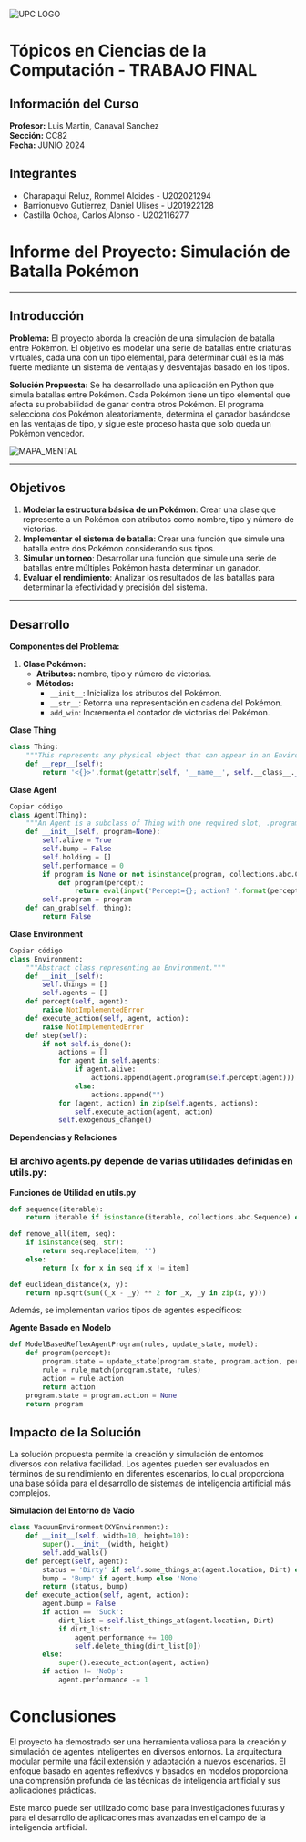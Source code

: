 ![UPC LOGO](https://www.canvia.com/wp-content/uploads/2023/08/crymibfuwaapssb.png)

# Tópicos en Ciencias de la Computación - TRABAJO FINAL

## Información del Curso
**Profesor:** Luis Martin, Canaval Sanchez  
**Sección:** CC82  
**Fecha:** JUNIO 2024

## Integrantes
- Charapaqui Reluz, Rommel Alcides - U202021294
- Barrionuevo Gutierrez, Daniel Ulises - U201922128
- Castilla Ochoa, Carlos Alonso - U202116277

# Informe del Proyecto: Simulación de Batalla Pokémon

---

## Introducción

**Problema:**
El proyecto aborda la creación de una simulación de batalla entre Pokémon. El objetivo es modelar una serie de batallas entre criaturas virtuales, cada una con un tipo elemental, para determinar cuál es la más fuerte mediante un sistema de ventajas y desventajas basado en los tipos.

**Solución Propuesta:**
Se ha desarrollado una aplicación en Python que simula batallas entre Pokémon. Cada Pokémon tiene un tipo elemental que afecta su probabilidad de ganar contra otros Pokémon. El programa selecciona dos Pokémon aleatoriamente, determina el ganador basándose en las ventajas de tipo, y sigue este proceso hasta que solo queda un Pokémon vencedor.

![MAPA_MENTAL](https://cdn.discordapp.com/attachments/1224860730852114582/1256530950565920789/image.png?ex=66811b23&is=667fc9a3&hm=dc2077a6864d80de11fd6a42b9e132a171dc91bd90c9a98438d7b10cee50cf3b&)

---

## Objetivos

1. **Modelar la estructura básica de un Pokémon**: Crear una clase que represente a un Pokémon con atributos como nombre, tipo y número de victorias.
2. **Implementar el sistema de batalla**: Crear una función que simule una batalla entre dos Pokémon considerando sus tipos.
3. **Simular un torneo**: Desarrollar una función que simule una serie de batallas entre múltiples Pokémon hasta determinar un ganador.
4. **Evaluar el rendimiento**: Analizar los resultados de las batallas para determinar la efectividad y precisión del sistema.

---

## Desarrollo

**Componentes del Problema:**

1. **Clase Pokémon:**
   - **Atributos:** nombre, tipo y número de victorias.
   - **Métodos:** 
     - `__init__`: Inicializa los atributos del Pokémon.
     - `__str__`: Retorna una representación en cadena del Pokémon.
     - `add_win`: Incrementa el contador de victorias del Pokémon.

**Clase Thing**
```python
class Thing:
    """This represents any physical object that can appear in an Environment."""
    def __repr__(self):
        return '<{}>'.format(getattr(self, '__name__', self.__class__.__name__))
```
**Clase Agent**

```python
Copiar código
class Agent(Thing):
    """An Agent is a subclass of Thing with one required slot, .program."""
    def __init__(self, program=None):
        self.alive = True
        self.bump = False
        self.holding = []
        self.performance = 0
        if program is None or not isinstance(program, collections.abc.Callable):
            def program(percept):
                return eval(input('Percept={}; action? '.format(percept)))
        self.program = program
    def can_grab(self, thing):
        return False
```

**Clase Environment**

```python
Copiar código
class Environment:
    """Abstract class representing an Environment."""
    def __init__(self):
        self.things = []
        self.agents = []
    def percept(self, agent):
        raise NotImplementedError
    def execute_action(self, agent, action):
        raise NotImplementedError
    def step(self):
        if not self.is_done():
            actions = []
            for agent in self.agents:
                if agent.alive:
                    actions.append(agent.program(self.percept(agent)))
                else:
                    actions.append("")
            for (agent, action) in zip(self.agents, actions):
                self.execute_action(agent, action)
            self.exogenous_change()
```

**Dependencias y Relaciones**
### El archivo agents.py depende de varias utilidades definidas en utils.py:

**Funciones de Utilidad en utils.py**

```python
def sequence(iterable):
    return iterable if isinstance(iterable, collections.abc.Sequence) else tuple([iterable])

def remove_all(item, seq):
    if isinstance(seq, str):
        return seq.replace(item, '')
    else:
        return [x for x in seq if x != item]

def euclidean_distance(x, y):
    return np.sqrt(sum((_x - _y) ** 2 for _x, _y in zip(x, y)))
```
Además, se implementan varios tipos de agentes específicos:

**Agente Basado en Modelo**
```python
def ModelBasedReflexAgentProgram(rules, update_state, model):
    def program(percept):
        program.state = update_state(program.state, program.action, percept, model)
        rule = rule_match(program.state, rules)
        action = rule.action
        return action
    program.state = program.action = None
    return program
```
## Impacto de la Solución
La solución propuesta permite la creación y simulación de entornos diversos con relativa facilidad. Los agentes pueden ser evaluados en términos de su rendimiento en diferentes escenarios, lo cual proporciona una base sólida para el desarrollo de sistemas de inteligencia artificial más complejos.

**Simulación del Entorno de Vacío**
```python
class VacuumEnvironment(XYEnvironment):
    def __init__(self, width=10, height=10):
        super().__init__(width, height)
        self.add_walls()
    def percept(self, agent):
        status = 'Dirty' if self.some_things_at(agent.location, Dirt) else 'Clean'
        bump = 'Bump' if agent.bump else 'None'
        return (status, bump)
    def execute_action(self, agent, action):
        agent.bump = False
        if action == 'Suck':
            dirt_list = self.list_things_at(agent.location, Dirt)
            if dirt_list:
                agent.performance += 100
                self.delete_thing(dirt_list[0])
        else:
            super().execute_action(agent, action)
        if action != 'NoOp':
            agent.performance -= 1
```
# Conclusiones
El proyecto ha demostrado ser una herramienta valiosa para la creación y simulación de agentes inteligentes en diversos entornos. La arquitectura modular permite una fácil extensión y adaptación a nuevos escenarios. El enfoque basado en agentes reflexivos y basados en modelos proporciona una comprensión profunda de las técnicas de inteligencia artificial y sus aplicaciones prácticas.

Este marco puede ser utilizado como base para investigaciones futuras y para el desarrollo de aplicaciones más avanzadas en el campo de la inteligencia artificial.
